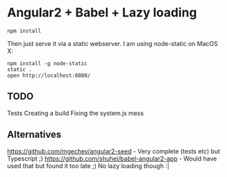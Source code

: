 # Angular2 + Babel + Lazy loading

```
npm install
```

Then just serve it via a static webserver. I am using node-static on MacOS X:

```
npm install -g node-static
static .
open http://localhost:8080/
```

## TODO

Tests
Creating a build
Fixing the system.js mess

## Alternatives

https://github.com/mgechev/angular2-seed - Very complete (tests etc) but Typescript ;)
https://github.com/shuhei/babel-angular2-app - Would have used that but found it too late ;) No lazy loading though :|
